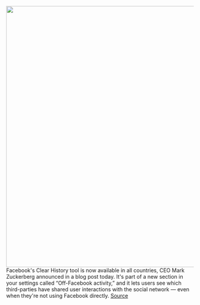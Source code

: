 <img src='https://cdn.vox-cdn.com/thumbor/yrgx1WKOEZVmLtYOzWMvyNr3mA8=/0x0:1024x639/1200x800/filters:focal(431x239:593x401)/cdn.vox-cdn.com/uploads/chorus_image/image/66206733/ofa_embedded_en_us.0.jpg' width='700px' /><br/>
Facebook's Clear History tool is now available in all countries, CEO Mark Zuckerberg announced in a blog post today. It's part of a new section in your settings called “Off-Facebook activity,” and it lets users see which third-parties have shared user interactions with the social network — even when they're not using Facebook directly.
<a href='https://www.theverge.com/2020/1/28/21111981/facebooks-clear-history-tool-now-available-to-everyone'> Source <a/>